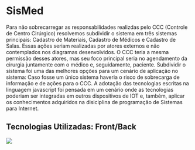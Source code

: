 # SisMed
Para não sobrecarregar as responsabilidades realizdas pelo CCC (Controle de Centro Cirúrgico) resolvemos subdividir o sistema em três sistemas principais: Cadastro de Materiais, Cadastro de Médicos e Cadastro de Salas. Essas ações seriam realizadas por atores externos e não contemplados nos diagramas desenvolvidos. O CCC teria a mesma permissão desses atores, mas seu foco principal seria no agendamento da cirurgia juntamente com o médico e, seguidamente, paciente. Subdividir o sistema foi uma das melhores opções para um cenário de aplicação no sistema: Caso fosse um único sistema haveria o risco de sobrecarga de informação e de ações para o CCC. A adotação das tecnologias escritas na linguagem javascript foi pensada em um cenário onde as tecnologias poderiam ser integradas em outros dispositivos de IOT e, também, aplicar os conhecimentos adquiridos na disiciplina de programação de Sistemas para Internet.

## Tecnologias Utilizadas: Front/Back
<img src = "https://clinquant-sfogliatella-68dd08.netlify.app/imgs/tecs.jpg">
